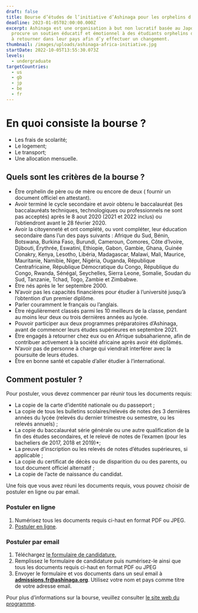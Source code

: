 ```yaml
---
draft: false
title: Bourse d’études de l’initiative d’Ashinaga pour les orphelins d’Afrique.
deadline: 2023-01-05T02:00:00.000Z
excerpt: Ashinaga est une organisation à but non lucratif basée au Japon, qui
  procure un soutien éducatif et émotionnel à des étudiants orphelins déterminés
  à retourner dans leur pays afin d’y effectuer un changement.
thumbnail: /images/uploads/ashinaga-africa-initiative.jpg
startDate: 2022-10-05T13:55:30.073Z
levels:
  - undergraduate
targetCountries:
  - us
  - gb
  - jp
  - be
  - fr
---
```

# En quoi consiste la bourse ?

* Les frais de scolarité;
* Le logement;
* Le transport;
* Une allocation mensuelle.

## Quels sont les critères de la bourse ?

* Être orphelin de père ou de mère ou encore de deux ( fournir un document officiel en attestant).
* Avoir terminé le cycle secondaire et avoir obtenu le baccalauréat (les baccalauréats techniques, technologiques ou professionnels ne sont pas acceptés) après le 8 aout 2020 (2021 et 2022 inclus) ou l’obtiendront avant le 28 février 2020.
* Avoir la citoyenneté et ont complété, ou vont compléter, leur éducation secondaire dans l’un des pays suivants : Afrique du Sud, Bénin, Botswana, Burkina Faso, Burundi, Cameroun, Comores, Côte d’Ivoire, Djibouti, Érythrée, Eswatini, Ethiopie, Gabon, Gambie, Ghana, Guinée Conakry, Kenya, Lesotho, Libéria, Madagascar, Malawi, Mali, Maurice, Mauritanie, Namibie, Niger, Nigéria, Ouganda, République Centrafricaine, République Démocratique du Congo, République du Congo, Rwanda, Sénégal, Seychelles, Sierra Leone, Somalie, Soudan du Sud, Tanzanie, Tchad, Togo, Zambie et Zimbabwe.
* Être nés après le 1er septembre 2000.
* N’avoir pas les capacités financières pour étudier à l’université jusqu’à l’obtention d’un premier diplôme.
* Parler couramment le français ou l’anglais.
* Être régulièrement classés parmi les 10 meilleurs de la classe, pendant au moins leur deux ou trois dernières années au lycée.
* Pouvoir participer aux deux programmes préparatoires d’Ashinaga, avant de commencer leurs études supérieures en septembre 2021.
* Être engagés à retourner chez eux ou en Afrique subsaharienne, afin de contribuer activement à la société africaine après avoir été diplômés.
* N’avoir pas de personne à charge qui viendrait interférer avec la poursuite de leurs études.
* Être en bonne santé et capable d’aller étudier à l’international.

## Comment postuler ?

Pour postuler, vous devez commencer par réunir tous les documents requis:

* La copie de la carte d’identité nationale ou du passeport ;
* La copie de tous les bulletins scolaires/relevés de notes des 3 dernières années du lycée (relevés du dernier trimestre ou semestre, ou les relevés annuels) ;
* La copie du baccalauréat série générale ou une autre qualification de la fin des études secondaires, et le relevé de notes de l’examen (pour les bacheliers de 2017, 2018 et 2019)*;
* La preuve d’inscription ou les relevés de notes d’études supérieures, si applicable ;
* La copie du certificat de décès ou de disparition du ou des parents, ou tout document officiel alternatif ;
* La copie de l’acte de naissance du candidat.

Une fois que vous avez réuni les documents requis, vous pouvez choisir de postuler en ligne ou par email.

### Postuler en ligne

1. Numérisez tous les documents requis ci-haut en format PDF ou JPEG.
2. [Postuler en ligne](https://ashinaga.smapply.net/acc/r/?g=80409).

### Postuler par email

1. Téléchargez <a href="https://drive.google.com/file/d/1pHJFSbTgAo126EpVHhuboAjlmwiDgvyj/view" target="_blank" rel="noopener noreferrer">le formulaire de candidature.</a>
2. Remplissez le formulaire de candidature puis numérisez-le ainsi que tous les documents requis ci-haut en format PDF ou JPEG
3. Envoyer le formulaire et vos documents dans un seul email à <a href="mailto:**admissions.fr@ashinaga.org**">**admissions.fr@ashinaga.org**</a>. Utilisez votre nom et pays comme titre de votre adresse email.

Pour plus d’informations sur la bourse, veuillez consulter [le site web du programme](https://ashinaga.smapply.net/).